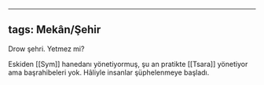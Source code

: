 ---
  tags: Mekân/Şehir
  ---
  
  Drow şehri. Yetmez mi?
  
  Eskiden [[Sym]] hanedanı yönetiyormuş, şu an pratikte [[Tsara]] yönetiyor ama başrahibeleri yok. Hâliyle insanlar şüphelenmeye başladı.